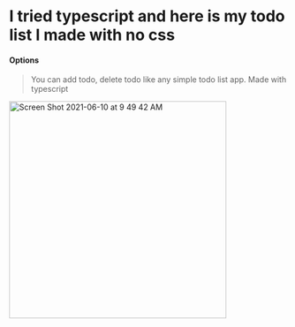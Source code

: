 # I tried typescript and here is my todo list I made with no css

#### Options

> You can add todo, delete todo like any simple todo list app.
> Made with typescript

<img width="393" alt="Screen Shot 2021-06-10 at 9 49 42 AM" src="https://user-images.githubusercontent.com/77904774/121464260-8ee0e680-c981-11eb-99f1-35a6dfb89f91.png">
